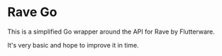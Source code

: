 # Rave Go

This is a simplified Go wrapper around the API for Rave by Flutterware.


It's very basic and hope to improve it in time.

